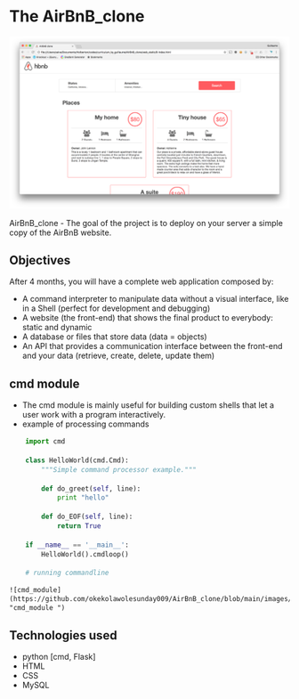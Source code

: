 The AirBnB_clone
================

![AirBnB_clone](https://github.com/okekolawolesunday009/AirBnB_clone/blob/main/images/airbnb.png " AirBnB_clone")

AirBnB_clone - The goal of the project is to deploy on your server a simple copy of the AirBnB website.

## Objectives
After 4 months, you will have a complete web application composed by:

- A command interpreter to manipulate data without a visual interface, like in a Shell (perfect for development and debugging)
- A website (the front-end) that shows the final product to everybody: static and dynamic
- A database or files that store data (data = objects)
- An API that provides a communication interface between the front-end and your data (retrieve, create, delete, update them)


## cmd module
-  The cmd module is mainly useful for building custom shells that let a user work with a program interactively.
- example of processing commands

```python
    import cmd

    class HelloWorld(cmd.Cmd):
        """Simple command processor example."""
        
        def do_greet(self, line):
            print "hello"
        
        def do_EOF(self, line):
            return True

    if __name__ == '__main__':
        HelloWorld().cmdloop()

    # running commandline
```

    ![cmd_module](https://github.com/okekolawolesunday009/AirBnB_clone/blob/main/images/code.jpg "cmd_module ")

## Technologies used
- python [cmd, Flask]
- HTML
- CSS
- MySQL

